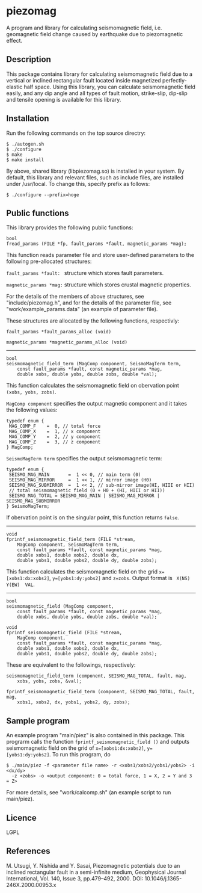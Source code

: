 # piezomag

A program and library for calculating seismomagnetic field, i.e. geomagnetic field
change caused by earthquake due to piezomagnetic effect.

## Description
This package contains library for calculating seismomagnetic field due to a vertical
or inclined rectangular fault located inside magnetized perfectly-elastic half space.
Using this library, you can calculate seismomagnetic field easily,
and any dip angle and all types of fault motion, strike-slip, dip-slip and tensile
opening is available for this library.

## Installation

Run the following commands on the top source directry:
```
$ ./autogen.sh
$ ./configure
$ make
$ make install
```

By above, shared library (libpiezomag.so) is installed in your system. By default,
this library and relevant files, such as include files, are installed under /usr/local.
To change this, specify prefix as follows:
```
$ ./configure --prefix=hoge
```

## Public functions
This library provides the following public functions:
```
bool
fread_params (FILE *fp, fault_params *fault, magnetic_params *mag);
```
This function reads parameter file and store user-defined parameters to the
following pre-allocated structures:

```fault_params *fault: ``` structure which stores fault parameters.

```magnetic_params *mag:``` structure which stores crustal magnetic properties.

For the details of the members of above structures, see "include/piezomag.h",
and for the details of the parameter file, see "work/example_params.data"
(an example of parameter file).

These structures are allocated by the following functions, respectivly:

```fault_params *fault_params_alloc (void)```

```magnetic_params *magnetic_params_alloc (void)```

---
```
bool
seismomagnetic_field_term (MagComp component, SeismoMagTerm term,
    const fault_params *fault, const magnetic_params *mag,
    double xobs, double yobs, double zobs, double *val);
```
This function calculates the seismomagnetic field on obervation point ```(xobs, yobs, zobs)```.

```MagComp component``` specifies the output magnetic component
and it takes the following values:
```
typedef enum {
 MAG_COMP_F    =  0, // total force
 MAG_COMP_X    =  1, // x component
 MAG_COMP_Y    =  2, // y component
 MAG_COMP_Z    =  3, // z component
} MagComp;
```

```SeismoMagTerm term``` specifies the output seismomagnetic term:
```
typedef enum {
 SEISMO_MAG_MAIN       =  1 << 0, // main term (0)
 SEISMO_MAG_MIRROR     =  1 << 1, // mirror image (H0)
 SEISMO_MAG_SUBMIRROR  =  1 << 2, // sub-mirror image(HI, HIII or HII)
 // total seismomagnetic field (0 + H0 + (HI, HIII or HII))
 SEISMO_MAG_TOTAL = SEISMO_MAG_MAIN | SEISMO_MAG_MIRROR | SEISMO_MAG_SUBMIRROR
} SeismoMagTerm;
```

If obervation point is on the singular point, this function returns ```false```.

---
```
void
fprintf_seismomagnetic_field_term (FILE *stream,
    MagComp component, SeismoMagTerm term,
    const fault_params *fault, const magnetic_params *mag,
    double xobs1, double xobs2, double dx,
    double yobs1, double yobs2, double dy, double zobs);
```
This function calculates the seismomagnetic field on the grid ```x=[xobs1:dx:xobs2]```,
```y=[yobs1:dy:yobs2]``` and ```z=zobs```. Output format is ``` X(NS)  Y(EW)  VAL```.

---
```
bool
seismomagnetic_field (MagComp component,
    const fault_params *fault, const magnetic_params *mag,
    double xobs, double yobs, double zobs, double *val);
```
```
void
fprintf_seismomagnetic_field (FILE *stream,
    MagComp component,
    const fault_params *fault, const magnetic_params *mag,
    double xobs1, double xobs2, double dx,
    double yobs1, double yobs2, double dy, double zobs);
```
These are equivalent to the followings, respectively:
```
seismomagnetic_field_term (component, SEISMO_MAG_TOTAL, fault, mag,
    xobs, yobs, zobs, &val);
```
```
fprintf_seismomagnetic_field_term (component, SEISMO_MAG_TOTAL, fault, mag,
    xobs1, xobs2, dx, yobs1, yobs2, dy, zobs);
```

## Sample program

An example program "main/piez" is also contained in this package.
This prograrm calls the function `fprintf_seismomagnetic_field ()` and outputs
seismomagnetic field on the grid of ```x=[xobs1:dx:xobs2]```, ```y=[yobs1:dy:yobs2]```.
To run this program, do
```
$ ./main/piez -f <parameter file name> -r <xobs1/xobs2/yobs1/yobs2> -i <dx/dy>
  -z <zobs> -o <output component: 0 = total force, 1 = X, 2 = Y and 3 = Z>
```

For more details, see "work/calcomp.sh" (an example script to run main/piez).

## Licence
LGPL

## References
M. Utsugi, Y. Nishida and Y. Sasai, Piezomagnetic potentials due to an inclined
rectangular fault in a semi-infinite medium, Geophysical Journal International,
Vol. 140, Issue 3, pp.479–492, 2000.
DOI: 10.1046/j.1365-246X.2000.00953.x
